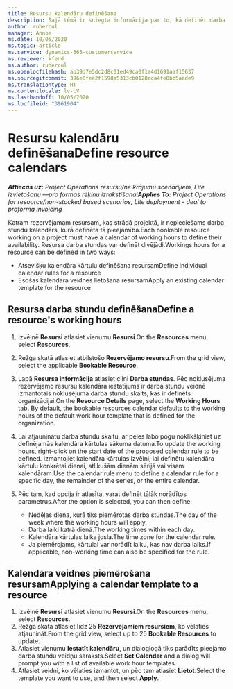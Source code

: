 ```yaml
---
title: Resursu kalendāru definēšana
description: Šajā tēmā ir sniegta informācija par to, kā definēt darba stundu kalendāru resursiem risinājumā Project Operations.
author: ruhercul
manager: Annbe
ms.date: 10/05/2020
ms.topic: article
ms.service: dynamics-365-customerservice
ms.reviewer: kfend
ms.author: ruhercul
ms.openlocfilehash: ab39d7e5dc2d8c01ed49ca0f1a4d1691aaf15637
ms.sourcegitcommit: 396e0fea2f1598a5313cb0128eca4fe0bb5aade9
ms.translationtype: HT
ms.contentlocale: lv-LV
ms.lasthandoff: 10/05/2020
ms.locfileid: "3961904"
---
```

# <a name="define-resource-calendars"></a><span data-ttu-id="1e5a8-103">Resursu kalendāru definēšana</span><span class="sxs-lookup"><span data-stu-id="1e5a8-103">Define resource calendars</span></span>

<span data-ttu-id="1e5a8-104">_**Attiecas uz:** Project Operations resursu/ne krājumu scenārijiem, Lite izvietošanu —pro formas rēķinu izrakstīšanai_</span><span class="sxs-lookup"><span data-stu-id="1e5a8-104">_**Applies To:** Project Operations for resource/non-stocked based scenarios, Lite deployment - deal to proforma invoicing_</span></span>

<span data-ttu-id="1e5a8-105">Katram rezervējamam resursam, kas strādā projektā, ir nepieciešams darba stundu kalendārs, kurā definēta tā pieejamība.</span><span class="sxs-lookup"><span data-stu-id="1e5a8-105">Each bookable resource working on a project must have a calendar of working hours to define their availability.</span></span> <span data-ttu-id="1e5a8-106">Resursa darba stundas var definēt divējādi.</span><span class="sxs-lookup"><span data-stu-id="1e5a8-106">Workings hours for a resource can be defined in two ways:</span></span> 

   - <span data-ttu-id="1e5a8-107">Atsevišķu kalendāra kārtulu definēšana resursam</span><span class="sxs-lookup"><span data-stu-id="1e5a8-107">Define individual calendar rules for a resource</span></span>
   - <span data-ttu-id="1e5a8-108">Esošas kalendāra veidnes lietošana resursam</span><span class="sxs-lookup"><span data-stu-id="1e5a8-108">Apply an existing calendar template for the resource</span></span>

## <a name="define-a-resources-working-hours"></a><span data-ttu-id="1e5a8-109">Resursa darba stundu definēšana</span><span class="sxs-lookup"><span data-stu-id="1e5a8-109">Define a resource's working hours</span></span>

1. <span data-ttu-id="1e5a8-110">Izvēlnē **Resursi** atlasiet vienumu **Resursi**.</span><span class="sxs-lookup"><span data-stu-id="1e5a8-110">On the **Resources** menu, select **Resources**.</span></span>
2. <span data-ttu-id="1e5a8-111">Režģa skatā atlasiet atbilstošo **Rezervējamo resursu**.</span><span class="sxs-lookup"><span data-stu-id="1e5a8-111">From the grid view, select the applicable **Bookable Resource**.</span></span>
3. <span data-ttu-id="1e5a8-112">Lapā **Resursa informācija** atlasiet cilni **Darba stundas**. Pēc noklusējuma rezervējamo resursu kalendāra iestatījums ir darba stundu veidnē izmantotais noklusējuma darba stundu skaits, kas ir definēts organizācijai.</span><span class="sxs-lookup"><span data-stu-id="1e5a8-112">On the **Resource Details** page, select the **Working Hours** tab. By default, the bookable resources calendar defaults to the working hours of the default work hour template that is defined for the organization.</span></span>
4. <span data-ttu-id="1e5a8-113">Lai atjauninātu darba stundu skaitu, ar peles labo pogu noklikšķiniet uz definējamās kalendāra kārtulas sākuma datuma.</span><span class="sxs-lookup"><span data-stu-id="1e5a8-113">To update the working hours, right-click on the start date of the proposed calendar rule to be defined.</span></span> <span data-ttu-id="1e5a8-114">Izmantojiet kalendāra kārtulas izvēlni, lai definētu kalendāra kārtulu konkrētai dienai, atlikušām dienām sērijā vai visam kalendāram.</span><span class="sxs-lookup"><span data-stu-id="1e5a8-114">Use the calendar rule menu to define a calendar rule for a specific day, the remainder of the series, or the entire calendar.</span></span>
5. <span data-ttu-id="1e5a8-115">Pēc tam, kad opcija ir atlasīta, varat definēt tālāk norādītos parametrus.</span><span class="sxs-lookup"><span data-stu-id="1e5a8-115">After the option is selected, you can then define:</span></span>

    - <span data-ttu-id="1e5a8-116">Nedēļas diena, kurā tiks piemērotas darba stundas.</span><span class="sxs-lookup"><span data-stu-id="1e5a8-116">The day of the week where the working hours will apply.</span></span>
    - <span data-ttu-id="1e5a8-117">Darba laiki katrā dienā.</span><span class="sxs-lookup"><span data-stu-id="1e5a8-117">The working times within each day.</span></span>
    - <span data-ttu-id="1e5a8-118">Kalendāra kārtulas laika josla.</span><span class="sxs-lookup"><span data-stu-id="1e5a8-118">The time zone for the calendar rule.</span></span>
    - <span data-ttu-id="1e5a8-119">Ja piemērojams, kārtulai var norādīt laiku, kas nav darba laiks.</span><span class="sxs-lookup"><span data-stu-id="1e5a8-119">If applicable, non-working time can also be specified for the rule.</span></span>

## <a name="applying-a-calendar-template-to-a-resource"></a><span data-ttu-id="1e5a8-120">Kalendāra veidnes piemērošana resursam</span><span class="sxs-lookup"><span data-stu-id="1e5a8-120">Applying a calendar template to a resource</span></span>

1. <span data-ttu-id="1e5a8-121">Izvēlnē **Resursi** atlasiet vienumu **Resursi**.</span><span class="sxs-lookup"><span data-stu-id="1e5a8-121">On the **Resources** menu, select **Resources**.</span></span>
2. <span data-ttu-id="1e5a8-122">Režģa skatā atlasiet līdz 25 **Rezervējamiem resursiem**, ko vēlaties atjaunināt.</span><span class="sxs-lookup"><span data-stu-id="1e5a8-122">From the grid view, select up to 25 **Bookable Resources** to update.</span></span>
3. <span data-ttu-id="1e5a8-123">Atlasiet vienumu **Iestatīt kalendāru**, un dialoglogā tiks parādīts pieejamo darba stundu veidņu saraksts.</span><span class="sxs-lookup"><span data-stu-id="1e5a8-123">Select **Set Calendar** and a dialog will prompt you with a list of available work hour templates.</span></span>
4. <span data-ttu-id="1e5a8-124">Atlasiet veidni, ko vēlaties izmantot, un pēc tam atlasiet **Lietot**.</span><span class="sxs-lookup"><span data-stu-id="1e5a8-124">Select the template you want to use, and then select **Apply**.</span></span>
